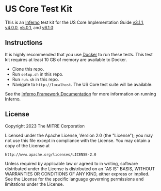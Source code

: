 # US Core Test Kit

This is an [Inferno](https://inferno-framework.github.io/inferno-core/) test kit
for the US Core Implementation Guide
[v3.1.1](http://hl7.org/fhir/us/core/STU3.1.1/),
[v4.0.0](http://hl7.org/fhir/us/core/STU4/),
[v5.0.1](http://hl7.org/fhir/us/core/STU5.0.1/), and
[v6.1.0](http://hl7.org/fhir/us/core/STU6.1/)

## Instructions

It is highly recommended that you use [Docker](https://www.docker.com/) to run
these tests.  This test kit requires at least 10 GB of memory are available to Docker.

- Clone this repo.
- Run `setup.sh` in this repo.
- Run `run.sh` in this repo.
- Navigate to `http://localhost`. The US Core test suite will be available.

See the [Inferno Framework
Documentation](https://inferno-framework.github.io/inferno-core/getting-started.html#getting-started-for-inferno-users)
for more information on running Inferno.

## License
Copyright 2023 The MITRE Corporation

Licensed under the Apache License, Version 2.0 (the "License"); you may not use
this file except in compliance with the License. You may obtain a copy of the
License at
```
http://www.apache.org/licenses/LICENSE-2.0
```
Unless required by applicable law or agreed to in writing, software distributed
under the License is distributed on an "AS IS" BASIS, WITHOUT WARRANTIES OR
CONDITIONS OF ANY KIND, either express or implied. See the License for the
specific language governing permissions and limitations under the License.

